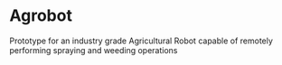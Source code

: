 # Agrobot
 Prototype for an industry grade Agricultural Robot capable of remotely performing spraying and weeding operations
